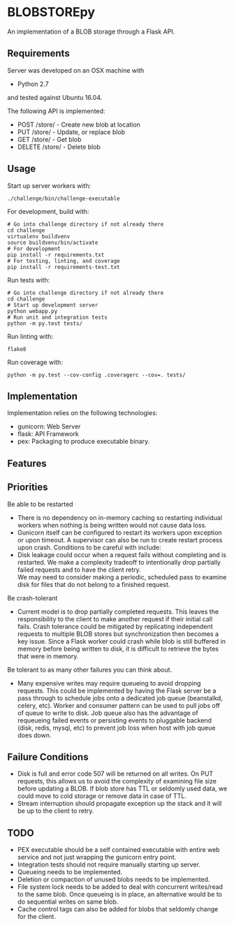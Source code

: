 BLOBSTOREpy
===============

An implementation of a BLOB storage through a Flask API.

## Requirements ##

Server was developed on an OSX machine with

  * Python 2.7
  
and tested against Ubuntu 16.04.
  
The following API is implemented:

* POST /store/<location> - Create new blob at location
* PUT /store/<location> - Update, or replace blob
* GET /store/<location> - Get blob
* DELETE /store/<location> - Delete blob

##  Usage  ##

Start up server workers with:

    ./challenge/bin/challenge-executable
    
For development, build with:
    
    # Go into challenge directory if not already there
    cd challenge
    virtualenv buildvenv
    source buildvenv/bin/activate
    # For development
    pip install -r requirements.txt
    # For testing, linting, and coverage
    pip install -r requirements-test.txt

Run tests with:
    
    # Go into challenge directory if not already there
    cd challenge
    # Start up development server
    python webapp.py
    # Run unit and integration tests
    python -m py.test tests/

Run linting with:

    flake8

Run coverage with:
  
    python -m py.test --cov-config .coveragerc --cov=. tests/
  

## Implementation ##


Implementation relies on the following technologies:

* gunicorn: Web Server
* flask: API Framework
* pex: Packaging to produce executable binary.

## Features ##

## Priorities ##

Be able to be restarted

* There is no dependency on in-memory caching so restarting individual workers when nothing is being written would not cause data loss.
* Gunicorn itself can be configured to restart its workers upon exception or upon timeout. A supervisor can also be run to create restart process upon crash.
Conditions to be careful with include:
* Disk leakage could occur when a request fails without completing and is restarted. We make a complexity tradeoff to intentionally drop partially failed requests and to have the client retry.  
We may need to consider making a periodic, scheduled pass to examine disk for files that do not belong to a finished request.

Be crash-tolerant
* Current model is to drop partially completed requests. This leaves the responsibility to the client to make another request if their initial call fails. Crash tolerance could be mitigated by replicating independent requests to multiple BLOB stores but synchronization then becomes a key issue. Since a Flask worker could crash while blob is still buffered in memory before being written to disk, it is difficult to retrieve the bytes that were in memory.

Be tolerant to as many other failures you can think about.
* Many expensive writes may require queueing to avoid dropping requests. This could be implemented by having the Flask server be a pass through to schedule jobs onto a dedicated job queue (beanstalkd, celery, etc). Worker and consumer pattern can be used to pull jobs off of queue to write to disk. Job queue also has the advantage of requeueing failed events or persisting events to pluggable backend (disk, redis, mysql, etc) to prevent job loss when host with job queue does down. 

## Failure Conditions ##

* Disk is full and error code 507 will be returned on all writes. On PUT requests, this allows us to avoid the complexity of examining file size before updating a BLOB. If blob store has TTL or seldomly used data, we could move to cold storage or remove data in case of TTL.
* Stream interruption should propagate exception up the stack and it will be up to the client to retry.

## TODO ##

* PEX executable should be a self contained executable with entire web service and not just wrapping the 
gunicorn entry point.
* Integration tests should not require manually starting up server.
* Queueing needs to be implemented.
* Deletion or compaction of unused blobs needs to be implemented.
* File system lock needs to be added to deal with concurrent writes/read to the same blob. Once queueing is in place, an alternative would be to do sequential writes on same blob.
* Cache control tags can also be added for blobs that seldomly change for the client.


